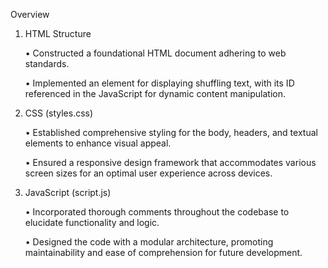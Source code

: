 Overview

1. HTML Structure

	•	Constructed a foundational HTML document adhering to web standards.

	•	Implemented an element for displaying shuffling text, with its ID referenced in the JavaScript for dynamic content manipulation.

3. CSS (styles.css)

	•	Established comprehensive styling for the body, headers, and textual elements to enhance visual appeal.

	•	Ensured a responsive design framework that accommodates various screen sizes for an optimal user experience across devices.

4. JavaScript (script.js)

	•	Incorporated thorough comments throughout the codebase to elucidate functionality and logic.

	•	Designed the code with a modular architecture, promoting maintainability and ease of comprehension for future development.
